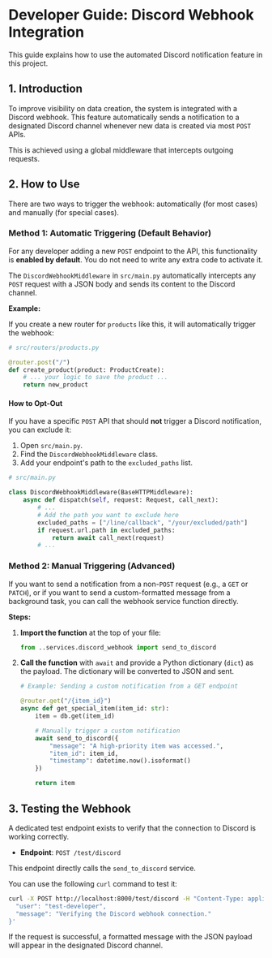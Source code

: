 # Developer Guide: Discord Webhook Integration

This guide explains how to use the automated Discord notification feature in this project.

## 1. Introduction

To improve visibility on data creation, the system is integrated with a Discord webhook. This feature automatically sends a notification to a designated Discord channel whenever new data is created via most `POST` APIs.

This is achieved using a global middleware that intercepts outgoing requests.

## 2. How to Use

There are two ways to trigger the webhook: automatically (for most cases) and manually (for special cases).

### Method 1: Automatic Triggering (Default Behavior)

For any developer adding a new `POST` endpoint to the API, this functionality is **enabled by default**. You do not need to write any extra code to activate it.

The `DiscordWebhookMiddleware` in `src/main.py` automatically intercepts any `POST` request with a JSON body and sends its content to the Discord channel.

**Example:**

If you create a new router for `products` like this, it will automatically trigger the webhook:

```python
# src/routers/products.py

@router.post("/")
def create_product(product: ProductCreate):
    # ... your logic to save the product ...
    return new_product
```

#### How to Opt-Out

If you have a specific `POST` API that should **not** trigger a Discord notification, you can exclude it:

1.  Open `src/main.py`.
2.  Find the `DiscordWebhookMiddleware` class.
3.  Add your endpoint's path to the `excluded_paths` list.

```python
# src/main.py

class DiscordWebhookMiddleware(BaseHTTPMiddleware):
    async def dispatch(self, request: Request, call_next):
        # ...
        # Add the path you want to exclude here
        excluded_paths = ["/line/callback", "/your/excluded/path"]
        if request.url.path in excluded_paths:
            return await call_next(request)
        # ...
```

### Method 2: Manual Triggering (Advanced)

If you want to send a notification from a non-`POST` request (e.g., a `GET` or `PATCH`), or if you want to send a custom-formatted message from a background task, you can call the webhook service function directly.

**Steps:**

1.  **Import the function** at the top of your file:

    ```python
    from ..services.discord_webhook import send_to_discord
    ```

2.  **Call the function** with `await` and provide a Python dictionary (`dict`) as the payload. The dictionary will be converted to JSON and sent.

    ```python
    # Example: Sending a custom notification from a GET endpoint

    @router.get("/{item_id}")
    async def get_special_item(item_id: str):
        item = db.get(item_id)

        # Manually trigger a custom notification
        await send_to_discord({
            "message": "A high-priority item was accessed.",
            "item_id": item_id,
            "timestamp": datetime.now().isoformat()
        })

        return item
    ```

## 3. Testing the Webhook

A dedicated test endpoint exists to verify that the connection to Discord is working correctly.

-   **Endpoint**: `POST /test/discord`

This endpoint directly calls the `send_to_discord` service.

You can use the following `curl` command to test it:

```bash
curl -X POST http://localhost:8000/test/discord -H "Content-Type: application/json" -d '{
  "user": "test-developer",
  "message": "Verifying the Discord webhook connection."
}'
```

If the request is successful, a formatted message with the JSON payload will appear in the designated Discord channel.
